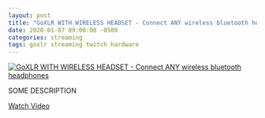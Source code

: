 ```yaml
---
layout: post
title: "GoXLR WITH WIRELESS HEADSET - Connect ANY wireless bluetooth headphones"
date: 2020-01-07 09:00:00 -0500
categories: streaming
tags: goxlr streaming twitch hardware
---
```


[![GoXLR WITH WIRELESS HEADSET - Connect ANY wireless bluetooth headphones](https://img.youtube.com/vi/dTd7f-jK_BE/0.jpg)](https://www.youtube.com/watch?v=dTd7f-jK_BE "GoXLR WITH WIRELESS HEADSET - Connect ANY wireless bluetooth headphones")

SOME DESCRIPTION

[Watch Video](https://www.youtube.com/watch?v=dTd7f-jK_BE)